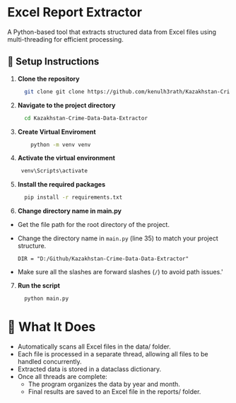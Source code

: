 # Excel Report Extractor

A Python-based tool that extracts structured data from Excel files using multi-threading for efficient processing.

## 🔧 Setup Instructions

1. **Clone the repository**

    ```bash
      git clone git clone https://github.com/kenulh3rath/Kazakhstan-Crime-Data-Data-Extractor.git
    ```

2. **Navigate to the project directory**

    ```bash
      cd Kazakhstan-Crime-Data-Data-Extractor
    ```

3. **Create Virtual Enviroment**
    ```bash
        python -m venv venv
    ```

4. **Activate the virtual environment**
    ```bash
     venv\Scripts\activate
    ```

5. **Install the required packages**

    ```bash
      pip install -r requirements.txt
    ```

6. **Change directory name in main.py**
- Get the file path for the root directory of the project.
- Change the directory name in `main.py` (line 35) to match your project structure.

    ```
    DIR = "D:/Github/Kazakhstan-Crime-Data-Data-Extractor"
    ```
- Make sure all the slashes are forward slashes (`/`) to avoid path issues.'


7. **Run the script**

    ```bash
      python main.py
    ```

# 🚀 What It Does
- Automatically scans all Excel files in the data/ folder.
- Each file is processed in a separate thread, allowing all files to be handled concurrently.
- Extracted data is stored in a dataclass dictionary.
- Once all threads are complete:
  - The program organizes the data by year and month.
  - Final results are saved to an Excel file in the reports/ folder.

